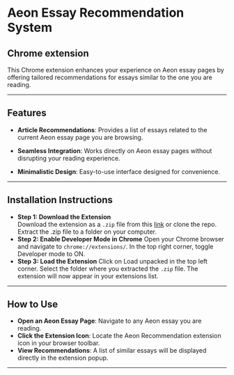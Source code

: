 # Aeon Essay Recommendation System

## Chrome extension

This Chrome extension enhances your experience on Aeon essay pages by offering tailored recommendations for essays similar to the one you are reading.

--- 
## Features
- **Article Recommendations**: Provides a list of essays related to the current Aeon essay page you are browsing.

- **Seamless Integration**: Works directly on Aeon essay pages without disrupting your reading experience.

- **Minimalistic Design**: Easy-to-use interface designed for convenience.

--- 
## Installation Instructions

- **Step 1: Download the Extension**  
Download the extension as a `.zip` file from this [link](http://3.94.162.4/download) or clone the repo.
Extract the .zip file to a folder on your computer.
- **Step 2: Enable Developer Mode in Chrome**
Open your Chrome browser and navigate to `chrome://extensions/`.
In the top right corner, toggle Developer mode to ON.
- **Step 3: Load the Extension**
Click on Load unpacked in the top left corner.
Select the folder where you extracted the `.zip` file.
The extension will now appear in your extensions list.

---
## How to Use

- **Open an Aeon Essay Page**: Navigate to any Aeon essay you are reading.
- **Click the Extension Icon**: Locate the Aeon Recommendation extension icon in your browser toolbar.
- **View Recommendations**: A list of similar essays will be displayed directly in the extension popup.
---
